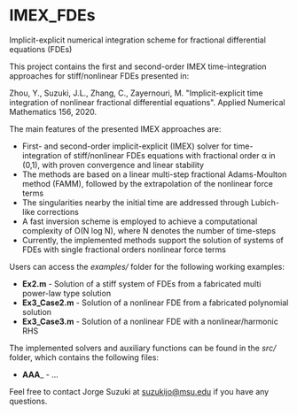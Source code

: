 # IMEX_FDEs
Implicit-explicit numerical integration scheme for fractional differential equations (FDEs)

This project contains the first and second-order IMEX time-integration approaches for stiff/nonlinear FDEs presented in:

Zhou, Y., Suzuki, J.L., Zhang, C., Zayernouri, M. "Implicit-explicit time integration of nonlinear fractional differential equations". Applied Numerical Mathematics 156, 2020.

The main features of the presented IMEX approaches are:

* First- and second-order implicit-explicit (IMEX) solver for time-integration of stiff/nonlinear FDEs equations with fractional order &alpha; in (0,1), with proven convergence and linear stability
* The methods are based on a linear multi-step fractional Adams-Moulton method (FAMM), followed by the extrapolation of the nonlinear force terms
* The singularities nearby the initial time are addressed through Lubich-like corrections
* A fast inversion scheme is employed to achieve a computational complexity of O(N log N), where N denotes the number of time-steps
* Currently, the implemented methods support the solution of systems of FDEs with single fractional orders nonlinear force terms

Users can access the _examples/_ folder for the following working examples:

* __Ex2.m__ - Solution of a stiff system of FDEs from a fabricated multi power-law type solution
* __Ex3_Case2.m__ - Solution of a nonlinear FDE from  a fabricated polynomial solution
* __Ex3_Case3.m__ - Solution of a nonlinear FDE with a nonlinear/harmonic RHS

The implemented solvers and auxiliary functions can be found in the _src/_ folder, which contains the following files:

* __AAA___ - ...

Feel free to contact Jorge Suzuki at suzukijo@msu.edu if you have any questions.
